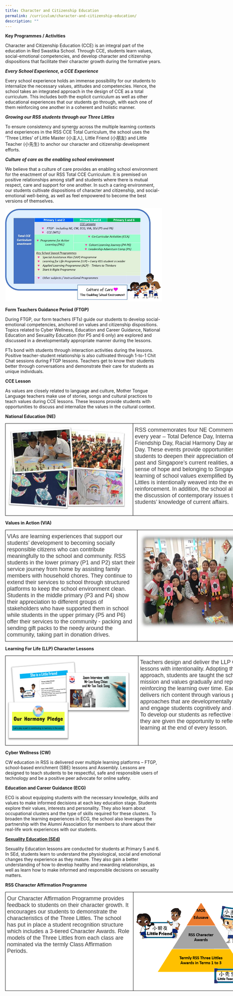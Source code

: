 ```yaml
---
title: Character and Citizenship Education
permalink: /curriculum/character-and-citizenship-education/
description: ""
---
```

**Key Programmes / Activities**

Character and Citizenship Education (CCE) is an integral part of the education in Red Swastika School. Through CCE, students learn values, social-emotional competencies, and develop character and citizenship dispositions that facilitate their character growth during the formative years.

***Every School Experience, a CCE Experience***

Every school experience holds an immense possibility for our students to internalize the necessary values, attitudes and competencies. Hence, the school takes an integrated approach in the design of CCE as a total curriculum. This includes both the explicit curriculum as well as other educational experiences that our students go through, with each one of them reinforcing one another in a coherent and holistic manner.

***Growing our RSS students through our Three Littles***

To ensure consistency and synergy across the multiple learning contexts and experiences in the RSS CCE Total Curriculum, the school uses the ‘Three Littles’ of Little Master (小主人), Little Friend (小朋友) and Little Teacher (小先生) to anchor our character and citizenship development efforts.

***Culture of care as the enabling school environment***

We believe that a culture of care provides an enabling school environment for the enactment of our RSS Total CCE Curriculum. It is premised on positive relationships among staff and students where there is mutual respect, care and support for one another. In such a caring environment, our students cultivate dispositions of character and citizenship, and social-emotional well-being, as well as feel empowered to become the best versions of themselves.

![](/images/Total%20CCE%20Curriculum_v2.jpeg)

**Form Teachers Guidance Period (FTGP)**

During FTGP, our form teachers (FTs) guide our students to develop social-emotional competencies, anchored on values and citizenship dispositions. Topics related to Cyber Wellness, Education and Career Guidance, National Education and Sexuality Education (for P5 and 6 only) are explored and discussed in a developmentally appropriate manner during the lessons.

FTs bond with students through interaction activities during the lessons. Positive teacher-student relationship is also cultivated through 1-to-1 Chit Chat sessions during FTGP lessons. Teachers get to know their students better through conversations and demonstrate their care for students as unique individuals.

**CCE Lesson**

As values are closely related to language and culture, Mother Tongue Language teachers make use of stories, songs and cultural practices to teach values during CCE lessons. These lessons provide students with opportunities to discuss and internalize the values in the cultural context.

**National Education (NE)**
 
 <style type="text/css">
.tg  {border-collapse:collapse;border-spacing:0;}
.tg td{border-color:black;border-style:solid;border-width:1px;font-family:Arial, sans-serif;font-size:18px;
  overflow:hidden;padding:10px 5px;word-break:normal;}
.tg th{border-color:black;border-style:solid;border-width:1px;font-family:Arial, sans-serif;font-size:18px;
  font-weight:normal;overflow:hidden;padding:10px 5px;word-break:normal;}
.tg .tg-1zpo{background-color:#FFF;color:#353535;text-align:left;vertical-align:top}
</style>
<table class="tg" style="undefined;table-layout: fixed; width: 838px">
<colgroup>
<col style="width: 411px">
<col style="width: 427px">
</colgroup>
<tbody>
  <tr>
    <td class="tg-1zpo"><img src="/images/NE.jpeg" alt="NE.jpg" width="394" height="269"></td>
    <td class="tg-1zpo">RSS commemorates four NE Commemorative Days every year – Total Defence Day, International Friendship Day, Racial Harmony Day and National Day. These events provide opportunities for students to deepen their appreciation of our shared past and Singapore’s current realities, and foster a sense of hope and belonging to Singapore. The learning of school values exemplified by the Three Littles is intentionally weaved into the events for reinforcement. In addition, the school also brings in the discussion of contemporary issues to deepen students’ knowledge of current affairs.</td>
  </tr>
</tbody>
</table>
 
**Values in Action (VIA)**


<style type="text/css">
.tg  {border-collapse:collapse;border-spacing:0;}
.tg td{border-color:black;border-style:solid;border-width:1px;font-family:Arial, sans-serif;font-size:18px;
  overflow:hidden;padding:10px 5px;word-break:normal;}
.tg th{border-color:black;border-style:solid;border-width:1px;font-family:Arial, sans-serif;font-size:18px;
  font-weight:normal;overflow:hidden;padding:10px 5px;word-break:normal;}
.tg .tg-1zpo{background-color:#FFF;color:#353535;text-align:left;vertical-align:top}
</style>
<table class="tg" style="undefined;table-layout: fixed; width: 835px">
<colgroup>
<col style="width: 424px">
<col style="width: 411px">
</colgroup>
<tbody>
  <tr>
    <td class="tg-1zpo">VIAs are learning experiences that support our students’ development to becoming socially responsible citizens who can contribute meaningfully to the school and community. RSS students in the lower primary (P1 and P2) start their service journey from home by assisting family members with household chores. They continue to extend their services to school through structured platforms to keep the school environment clean. Students in the middle primary (P3 and P4) show their appreciation to different groups of stakeholders who have supported them in school while students in the upper primary (P5 and P6) offer their services to the community - packing and sending gift packs to the needy around the community, taking part in donation drives.</td>
    <td class="tg-1zpo"><img src="/images/VIA.jpeg" alt="VIA.jpg" width="394" height="307"></td>
  </tr>
</tbody>
</table>


**Learning For Life (LLP) Character Lessons**



<style type="text/css">
.tg  {border-collapse:collapse;border-spacing:0;}
.tg td{border-color:black;border-style:solid;border-width:1px;font-family:Arial, sans-serif;font-size:18px;
  overflow:hidden;padding:10px 5px;word-break:normal;}
.tg th{border-color:black;border-style:solid;border-width:1px;font-family:Arial, sans-serif;font-size:18px;
  font-weight:normal;overflow:hidden;padding:10px 5px;word-break:normal;}
.tg .tg-1zpo{background-color:#FFF;color:#353535;text-align:left;vertical-align:top}
</style>
<table class="tg" style="undefined;table-layout: fixed; width: 840px">
<colgroup>
<col style="width: 428px">
<col style="width: 412px">
</colgroup>
<tbody>
  <tr>
    <td class="tg-1zpo"><img src="/images/LLP.png" alt="LLP.PNG" width="394" height="261"></td>
    <td class="tg-1zpo">Teachers design and deliver the LLP Character lessons with intentionality. Adopting the spiral approach, students are taught the school vision, mission and values gradually and repeatedly, reinforcing the learning over time. Each lesson delivers rich content through various pedagogical approaches that are developmentally appropriate and engage students cognitively and affectively. To develop our students as reflective learners, they are given the opportunity to reflect on their learning at the end of every lesson.</td>
  </tr>
</tbody>
</table>


**Cyber Wellness (CW)**

CW education in RSS is delivered over multiple learning platforms – FTGP, school-based enrichment (SBE) lessons and Assembly. Lessons are designed to teach students to be respectful, safe and responsible users of technology and be a positive peer advocate for online safety.

**Education and Career Guidance (ECG)**

ECG is about equipping students with the necessary knowledge, skills and values to make informed decisions at each key education stage. Students explore their values, interests and personality. They also learn about occupational clusters and the type of skills required for these clusters. To broaden the learning experiences in ECG, the school also leverages the partnership with the Alumni Association for members to share about their real-life work experiences with our students.


**[ Sexuality Education (SEd)](/curriculum/sexuality-education)**

Sexuality Education lessons are conducted for students at Primary 5 and 6. In SEd, students learn to understand the physiological, social and emotional changes they experience as they mature. They also gain a better understanding of how to develop healthy and rewarding relationships, as well as learn how to make informed and responsible decisions on sexuality matters.

**RSS Character Affirmation Programme**

<style type="text/css">
.tg  {border-collapse:collapse;border-spacing:0;}
.tg td{border-color:black;border-style:solid;border-width:1px;font-family:Arial, sans-serif;font-size:18px;
  overflow:hidden;padding:10px 5px;word-break:normal;}
.tg th{border-color:black;border-style:solid;border-width:1px;font-family:Arial, sans-serif;font-size:14px;
  font-weight:normal;overflow:hidden;padding:10px 5px;word-break:normal;}
.tg .tg-1zpo{background-color:#FFF;color:#353535;text-align:left;vertical-align:top}
</style>
<table class="tg" style="undefined;table-layout: fixed; width: 840px">
<colgroup>
<col style="width: 411px">
<col style="width: 429px">
</colgroup>
<tbody>
  <tr>
    <td class="tg-1zpo">Our Character Affirmation Programme provides feedback to students on their character growth. It encourages our students to demonstrate the characteristics of the Three Littles. The school has put in place a student recognition structure which includes a 3-tiered Character Awards. Role models of the Three Littles from each class are nominated via the termly Class Affirmation Periods.</td>
    <td class="tg-1zpo"><img src="/images/RSS.png" alt="RSS.PNG" width="394" height="290"></td>
  </tr>
</tbody>
</table>